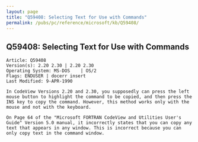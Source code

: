 ```yaml
---
layout: page
title: "Q59408: Selecting Text for Use with Commands"
permalink: /pubs/pc/reference/microsoft/kb/Q59408/
---
```


## Q59408: Selecting Text for Use with Commands

	Article: Q59408
	Version(s): 2.20 2.30 | 2.20 2.30
	Operating System: MS-DOS    | OS/2
	Flags: ENDUSER | docerr insert
	Last Modified: 9-APR-1990
	
	In CodeView Versions 2.20 and 2.30, you supposedly can press the left
	mouse button to highlight the command to be copied, and then press the
	INS key to copy the command. However, this method works only with the
	mouse and not with the keyboard.
	
	On Page 64 of the "Microsoft FORTRAN CodeView and Utilities User's
	Guide" Version 5.0 manual, it incorrectly states that you can copy any
	text that appears in any window. This is incorrect because you can
	only copy text in the command window.
